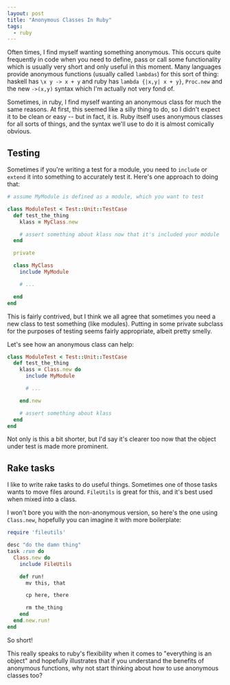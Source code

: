 ```yaml
---
layout: post
title: "Anonymous Classes In Ruby"
tags:
  - ruby
---
```


Often times, I find myself wanting something anonymous. This occurs 
quite frequently in code when you need to define, pass or call some 
functionality which is usually very short and only useful in this 
moment. Many languages provide anonymous functions (usually called 
`lambdas`) for this sort of thing: haskell has `\x y -> x + y` and ruby 
has `lambda {|x,y| x + y}`, `Proc.new` and the new `->(x,y)` syntax 
which I'm actually not very fond of.

Sometimes, in ruby, I find myself wanting an anonymous class for much 
the same reasons. At first, this seemed like a silly thing to do, so I 
didn't expect it to be clean or easy -- but in fact, it is.  Ruby itself 
uses anonymous classes for all sorts of things, and the syntax we'll use 
to do it is almost comically obvious.

## Testing

Sometimes if you're writing a test for a module, you need to `include` 
or `extend` it into something to accurately test it. Here's one approach 
to doing that:

```ruby 
# assume MyModule is defined as a module, which you want to test

class ModuleTest < Test::Unit::TestCase
  def test_the_thing
    klass = MyClass.new

    # assert something about klass now that it's included your module
  end

  private

  class MyClass
    include MyModule

    # ...

  end
end
```

This is fairly contrived, but I think we all agree that sometimes you 
need a new class to test something (like modules). Putting in some 
private subclass for the purposes of testing seems fairly appropriate, 
albeit pretty smelly.

Let's see how an anonymous class can help:

```ruby 
class ModuleTest < Test::Unit::TestCase
  def test_the_thing
    klass = Class.new do
      include MyModule

      # ...

    end.new

    # assert something about klass
  end
end
```

Not only is this a bit shorter, but I'd say it's clearer too now that 
the object under test is made more prominent.

## Rake tasks

I like to write rake tasks to do useful things. Sometimes one of those 
tasks wants to move files around. `FileUtils` is great for this, and 
it's best used when mixed into a class.

I won't bore you with the non-anonymous version, so here's the one using 
`Class.new`, hopefully you can imagine it with more boilerplate:

```ruby 
require 'fileutils'

desc "do the damn thing"
task :run do
  Class.new do
    include FileUtils

    def run!
      mv this, that

      cp here, there

      rm the_thing
    end
  end.new.run!
end
```

So short!

This really speaks to ruby's flexibility when it comes to "everything is an 
object" and hopefully illustrates that if you understand the benefits of 
anonymous functions, why not start thinking about how to use anonymous 
classes too?
